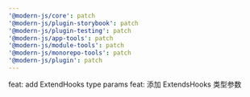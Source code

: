 ```yaml
---
'@modern-js/core': patch
'@modern-js/plugin-storybook': patch
'@modern-js/plugin-testing': patch
'@modern-js/app-tools': patch
'@modern-js/module-tools': patch
'@modern-js/monorepo-tools': patch
'@modern-js/plugin': patch
---
```


feat: add ExtendHooks type params
feat: 添加 ExtendsHooks 类型参数
